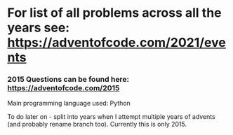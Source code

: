 # For list of all problems across all the years see: https://adventofcode.com/2021/events

### 2015 Questions can be found here: https://adventofcode.com/2015

Main programming language used: Python

To do later on - split into years when I attempt multiple years of advents (and probably rename branch too). Currently this is only 2015.
